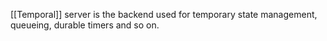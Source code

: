 [[Temporal]] server is the backend used for temporary state management, queueing, durable timers and so on.
